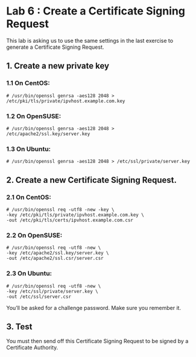 # Lab 6 : Create a Certificate Signing Request

This lab is asking us to use the same settings in the last exercise to generate a Certificate Signing Request.

## 1. Create a new private key

### 1.1 On CentOS:
```
# /usr/bin/openssl genrsa -aes128 2048 > /etc/pki/tls/private/ipvhost.example.com.key
```
### 1.2  On OpenSUSE:
```
# /usr/bin/openssl genrsa -aes128 2048 > /etc/apache2/ssl.key/server.key
```
### 1.3 On Ubuntu:
```
# /usr/bin/openssl genrsa -aes128 2048 > /etc/ssl/private/server.key
```

## 2. Create a new Certificate Signing Request.

### 2.1 On CentOS:
```
# /usr/bin/openssl req -utf8 -new -key \
-key /etc/pki/tls/private/ipvhost.example.com.key \
-out /etc/pki/tls/certs/ipvhost.example.com.csr
```
### 2.2 On OpenSUSE:
```
# /usr/bin/openssl req -utf8 -new \
-key /etc/apache2/ssl.key/server.key \
-out /etc/apache2/ssl.csr/server.csr
```
### 2.3 On Ubuntu:
```
# /usr/bin/openssl req -utf8 -new \
-key /etc/ssl/private/server.key \
-out /etc/ssl/server.csr
```
You’ll be asked for a challenge password. Make sure you remember it.

## 3. Test
You must then send off this Certificate Signing Request to be signed by a Certificate Authority.

